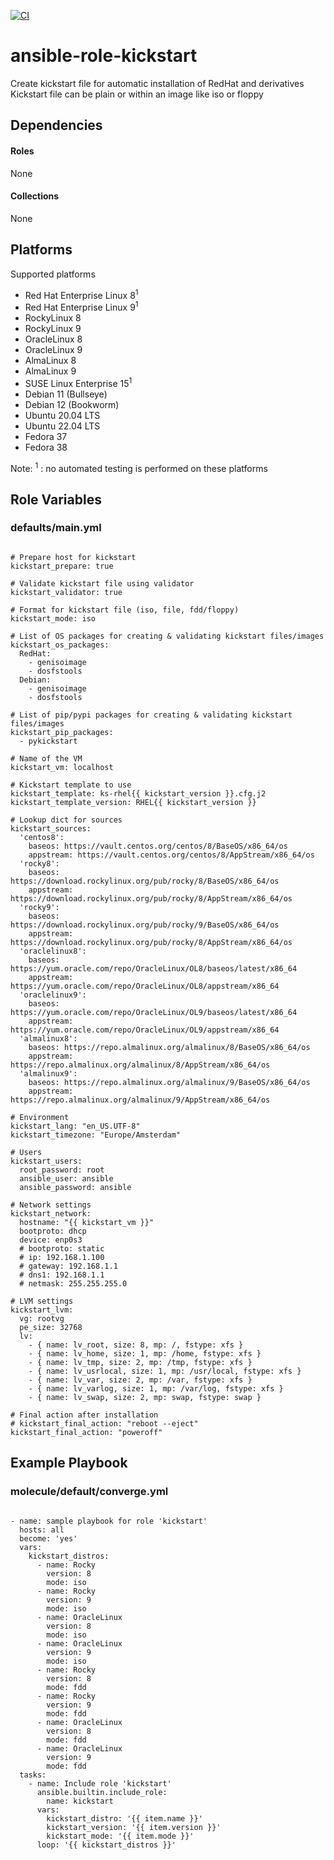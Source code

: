 [![CI](https://github.com/de-it-krachten/ansible-role-kickstart/workflows/CI/badge.svg?event=push)](https://github.com/de-it-krachten/ansible-role-kickstart/actions?query=workflow%3ACI)


# ansible-role-kickstart

Create kickstart file for automatic installation of RedHat and derivatives
Kickstart file can be plain or within an image like iso or floppy



## Dependencies

#### Roles
None

#### Collections
None

## Platforms

Supported platforms

- Red Hat Enterprise Linux 8<sup>1</sup>
- Red Hat Enterprise Linux 9<sup>1</sup>
- RockyLinux 8
- RockyLinux 9
- OracleLinux 8
- OracleLinux 9
- AlmaLinux 8
- AlmaLinux 9
- SUSE Linux Enterprise 15<sup>1</sup>
- Debian 11 (Bullseye)
- Debian 12 (Bookworm)
- Ubuntu 20.04 LTS
- Ubuntu 22.04 LTS
- Fedora 37
- Fedora 38

Note:
<sup>1</sup> : no automated testing is performed on these platforms

## Role Variables
### defaults/main.yml
<pre><code>
# Prepare host for kickstart
kickstart_prepare: true

# Validate kickstart file using validator
kickstart_validator: true

# Format for kickstart file (iso, file, fdd/floppy)
kickstart_mode: iso

# List of OS packages for creating & validating kickstart files/images
kickstart_os_packages:
  RedHat:
    - genisoimage
    - dosfstools
  Debian:
    - genisoimage
    - dosfstools

# List of pip/pypi packages for creating & validating kickstart files/images
kickstart_pip_packages:
  - pykickstart

# Name of the VM
kickstart_vm: localhost

# Kickstart template to use
kickstart_template: ks-rhel{{ kickstart_version }}.cfg.j2
kickstart_template_version: RHEL{{ kickstart_version }}

# Lookup dict for sources
kickstart_sources:
  'centos8':
    baseos: https://vault.centos.org/centos/8/BaseOS/x86_64/os
    appstream: https://vault.centos.org/centos/8/AppStream/x86_64/os
  'rocky8':
    baseos: https://download.rockylinux.org/pub/rocky/8/BaseOS/x86_64/os
    appstream: https://download.rockylinux.org/pub/rocky/8/AppStream/x86_64/os
  'rocky9':
    baseos: https://download.rockylinux.org/pub/rocky/9/BaseOS/x86_64/os
    appstream: https://download.rockylinux.org/pub/rocky/8/AppStream/x86_64/os
  'oraclelinux8':
    baseos: https://yum.oracle.com/repo/OracleLinux/OL8/baseos/latest/x86_64
    appstream: https://yum.oracle.com/repo/OracleLinux/OL8/appstream/x86_64
  'oraclelinux9':
    baseos: https://yum.oracle.com/repo/OracleLinux/OL9/baseos/latest/x86_64
    appstream: https://yum.oracle.com/repo/OracleLinux/OL9/appstream/x86_64
  'almalinux8':
    baseos: https://repo.almalinux.org/almalinux/8/BaseOS/x86_64/os
    appstream: https://repo.almalinux.org/almalinux/8/AppStream/x86_64/os
  'almalinux9':
    baseos: https://repo.almalinux.org/almalinux/9/BaseOS/x86_64/os
    appstream: https://repo.almalinux.org/almalinux/9/AppStream/x86_64/os

# Environment
kickstart_lang: "en_US.UTF-8"
kickstart_timezone: "Europe/Amsterdam"

# Users
kickstart_users:
  root_password: root
  ansible_user: ansible
  ansible_password: ansible

# Network settings
kickstart_network:
  hostname: "{{ kickstart_vm }}"
  bootproto: dhcp
  device: enp0s3
  # bootproto: static
  # ip: 192.168.1.100
  # gateway: 192.168.1.1
  # dns1: 192.168.1.1
  # netmask: 255.255.255.0

# LVM settings
kickstart_lvm:
  vg: rootvg
  pe_size: 32768
  lv:
    - { name: lv_root, size: 8, mp: /, fstype: xfs }
    - { name: lv_home, size: 1, mp: /home, fstype: xfs }
    - { name: lv_tmp, size: 2, mp: /tmp, fstype: xfs }
    - { name: lv_usrlocal, size: 1, mp: /usr/local, fstype: xfs }
    - { name: lv_var, size: 2, mp: /var, fstype: xfs }
    - { name: lv_varlog, size: 1, mp: /var/log, fstype: xfs }
    - { name: lv_swap, size: 2, mp: swap, fstype: swap }

# Final action after installation
# kickstart_final_action: "reboot --eject"
kickstart_final_action: "poweroff"
</pre></code>




## Example Playbook
### molecule/default/converge.yml
<pre><code>
- name: sample playbook for role 'kickstart'
  hosts: all
  become: 'yes'
  vars:
    kickstart_distros:
      - name: Rocky
        version: 8
        mode: iso
      - name: Rocky
        version: 9
        mode: iso
      - name: OracleLinux
        version: 8
        mode: iso
      - name: OracleLinux
        version: 9
        mode: iso
      - name: Rocky
        version: 8
        mode: fdd
      - name: Rocky
        version: 9
        mode: fdd
      - name: OracleLinux
        version: 8
        mode: fdd
      - name: OracleLinux
        version: 9
        mode: fdd
  tasks:
    - name: Include role 'kickstart'
      ansible.builtin.include_role:
        name: kickstart
      vars:
        kickstart_distro: '{{ item.name }}'
        kickstart_version: '{{ item.version }}'
        kickstart_mode: '{{ item.mode }}'
      loop: '{{ kickstart_distros }}'
</pre></code>
